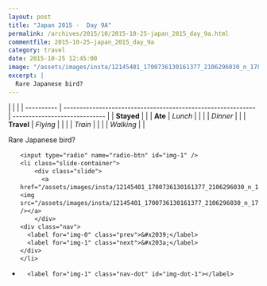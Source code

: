 ```yaml
---
layout: post
title: "Japan 2015 -  Day 9A"
permalink: /archives/2015/10/2015-10-25-japan_2015_day_9a.html
commentfile: 2015-10-25-japan_2015_day_9a
category: travel
date: 2015-10-25 12:45:00
image: "/assets/images/insta/12145401_1700736130161377_2106296030_n_17844976054047535.jpg"
excerpt: |
  Rare Japanese bird?
---
```


|            |                                                              |
| ---------- | ------------------------------------------------------------ | ----------------------------- |
| **Stayed** |  |
| **Ate**    | _Lunch_                                                      |          |
|            | _Dinner_                                                     |          |
| **Travel** | _Flying_                                                     |          |
|            | _Train_                                                      |          |
|            | _Walking_                                                    |          |


Rare Japanese bird?


<ul class="slides">

    <input type="radio" name="radio-btn" id="img-1" />
    <li class="slide-container">
        <div class="slide">
          <a href="/assets/images/insta/12145401_1700736130161377_2106296030_n_17844976054047535.jpg"><img src="/assets/images/insta/12145401_1700736130161377_2106296030_n_17844976054047535.jpg" /></a>
        </div>
    <div class="nav">
      <label for="img-0" class="prev">&#x2039;</label>
      <label for="img-1" class="next">&#x203a;</label>
    </div>
    </li>
			
<li class="nav-dots">

      <label for="img-1" class="nav-dot" id="img-dot-1"></label>

</li>
</ul>        
             

		